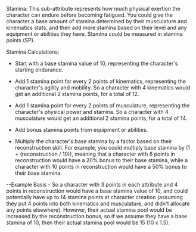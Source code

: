 Stamina: This sub-attribute represents how much physical exertion the character can endure before becoming fatigued. You could give the character a base amount of stamina determined by their musculature and kinematics stats, and then add more stamina based on their level and any equipment or abilities they have. Stamina could be measured in stamina points (SP).

Stamina Calculations: 

- Start with a base stamina value of 10, representing the character's starting endurance.

- Add 1 stamina point for every 2 points of kinematics, representing the character's agility and mobility. So a character with 4 kinematics would get an additional 2 stamina points, for a total of 12.

- Add 1 stamina point for every 2 points of musculature, representing the character's physical power and stamina. So a character with 4 musculature would get an additional 2 stamina points, for a total of 14.

- Add bonus stamina points from equipment or abilities.

- Multiply the character's base stamina by a factor based on their reconstruction skill. For example, you could multiply base stamina by (1 + (reconstruction / 10)), meaning that a character with 6 points in reconstruction would have a 20% bonus to their base stamina, while a character with 10 points in reconstruction would have a 50% bonus to their base stamina.


--Example Basis - So a character with 3 points in each attribute and 4 points in reconstruction would have a base stamina value of 10, and could potentially have up to 14 stamina points at character creation (assuming they put 4 points into both kinematics and musculature, and didn't allocate any points elsewhere). However, their actual stamina pool would be increased by the reconstruction bonus, so if we assume they have a base stamina of 10, then their actual stamina pool would be 15 (10 x 1.5).